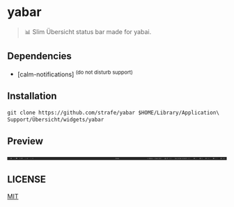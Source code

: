 # yabar
> 📊 Slim Übersicht status bar made for yabai.

## Dependencies
- [calm-notifications] <sup>(do not disturb support)</sup>

## Installation
```
git clone https://github.com/strafe/yabar $HOME/Library/Application\ Support/Übersicht/widgets/yabar
```

## Preview
<center><img src=".github/assets/preview.png"></center>

## LICENSE
[MIT](LICENSE)
